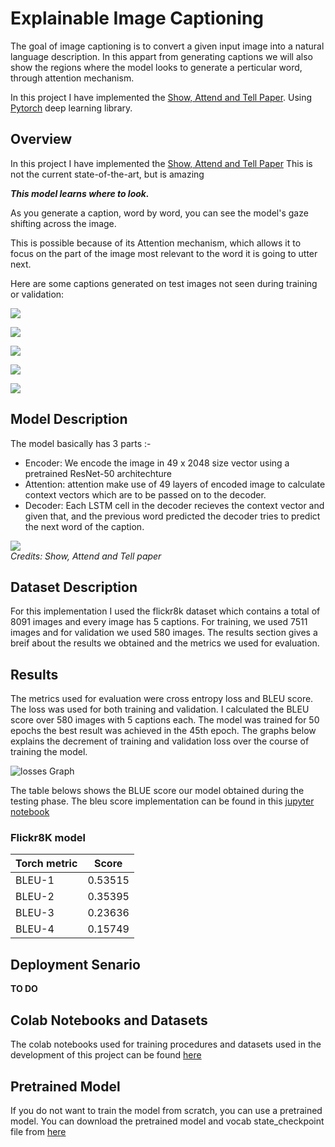 # Explainable Image Captioning

The goal of image captioning is to convert a given input image into a natural language description.
In this appart from generating captions we will also show the regions where the model looks to generate
a perticular word, through attention mechanism.<br>

In this project I have implemented the [Show, Attend and Tell Paper](https://arxiv.org/abs/1502.03044). Using
[Pytorch](https://github.com/pytorch/pytorch)
deep learning library.


## Overview
In this project I have implemented the [Show, Attend and Tell Paper](https://arxiv.org/abs/1502.03044)
This is not the current state-of-the-art, but is amazing <br>

***This model learns where to look.***

As you generate a caption, word by word, you can see the model's gaze shifting across the image.

This is possible because of its Attention mechanism, which allows it to focus on the part of the image most relevant to the word it is going to utter next.

Here are some captions generated on test images not seen during training or validation:

![](./imgs/Slide1.JPG)

![](./imgs/Slide2.JPG)

![](./imgs/Slide3.JPG)

![](./imgs/Slide4.JPG)

![](./imgs/Slide5.JPG)


## Model Description
The model basically has 3 parts :-
- Encoder: We encode the image in 49 x 2048 size vector using a pretrained ResNet-50 architechture
- Attention: attention make use of 49 layers of encoded image to calculate context vectors
  which are to be passed on to the decoder.
- Decoder: Each LSTM cell in the decoder recieves the context vector and given that, and 
the previous word predicted the decoder tries to predict the next word of the caption.

![](imgs/model_arch.jpeg)<br>
*Credits: Show, Attend and Tell paper*


## Dataset Description
For this implementation I used the flickr8k dataset which contains a total of
8091 images and every image has 5 captions. For training, we used 7511 images and for
validation we used 580 images. The results section gives a breif about the results we obtained and
the metrics we used for evaluation.

## Results
The metrics used for evaluation were cross entropy loss and BLEU score. The loss was used for both training and validation.
I calculated the BLEU score over 580 images with 5 captions each. The model was trained for 50 epochs the best result
was achieved in the 45th epoch. The graphs below explains the decrement of training and validation loss over the course
of training the model.

![losses Graph](imgs/losses.png)

The table belows shows the BLUE score our model obtained during the testing phase.
The bleu score implementation can be found in this [jupyter notebook](https://colab.research.google.com/drive/1v6O3u3psYxBswR51HPIcSbMzjQFMhbsp?usp=sharing)

### Flickr8K model 

| Torch metric | Score   |
|--------------|---------|
| BLEU-1       |  0.53515 |
| BLEU-2       |  0.35395 |
| BLEU-3       |  0.23636 |
| BLEU-4       |  0.15749 |

## Deployment Senario
**TO DO**


## Colab Notebooks and Datasets
The colab notebooks used for training procedures and datasets used in the development
of this project can be found [here](https://drive.google.com/drive/folders/1JMdBNklNe7-4VWiVTUNtTQQVGX4LGZGL?usp=sharing)


## Pretrained Model
If you do not want to train the model from scratch, you can use a pretrained model.
You can download the pretrained model and vocab state_checkpoint file from
[here](https://drive.google.com/file/d/1-AIlZp28kvn13sEGJpD1vJY10aBuBg2a/view?usp=sharing)
